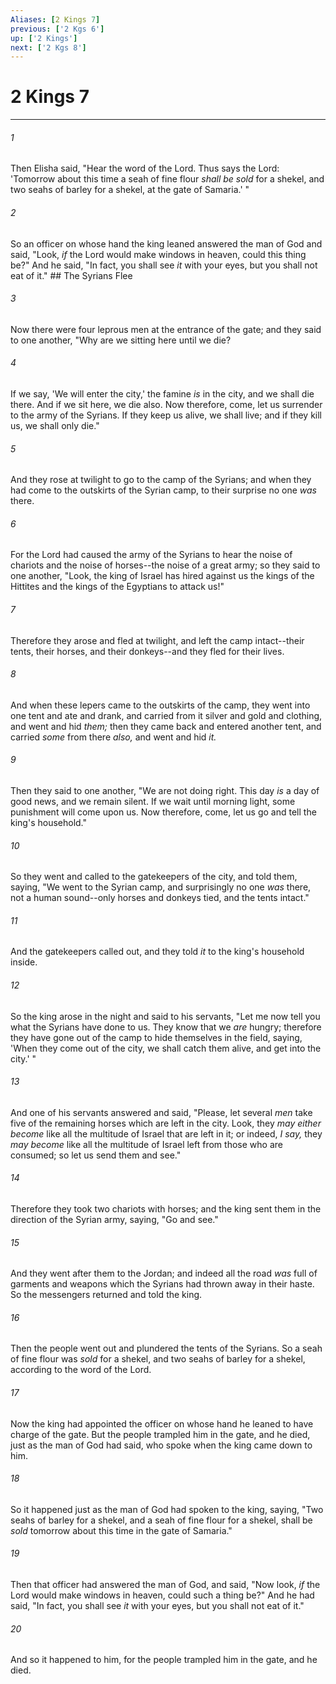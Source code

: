 ```yaml
---
Aliases: [2 Kings 7]
previous: ['2 Kgs 6']
up: ['2 Kings']
next: ['2 Kgs 8']
---
```

# 2 Kings 7

***


###### 1 
Then Elisha said, "Hear the word of the Lord. Thus says the Lord: 'Tomorrow about this time a seah of fine flour _shall be sold_ for a shekel, and two seahs of barley for a shekel, at the gate of Samaria.' " 

###### 2 
So an officer on whose hand the king leaned answered the man of God and said, "Look, _if_ the Lord would make windows in heaven, could this thing be?" And he said, "In fact, you shall see _it_ with your eyes, but you shall not eat of it." ## The Syrians Flee 

###### 3 
Now there were four leprous men at the entrance of the gate; and they said to one another, "Why are we sitting here until we die? 

###### 4 
If we say, 'We will enter the city,' the famine _is_ in the city, and we shall die there. And if we sit here, we die also. Now therefore, come, let us surrender to the army of the Syrians. If they keep us alive, we shall live; and if they kill us, we shall only die." 

###### 5 
And they rose at twilight to go to the camp of the Syrians; and when they had come to the outskirts of the Syrian camp, to their surprise no one _was_ there. 

###### 6 
For the Lord had caused the army of the Syrians to hear the noise of chariots and the noise of horses--the noise of a great army; so they said to one another, "Look, the king of Israel has hired against us the kings of the Hittites and the kings of the Egyptians to attack us!" 

###### 7 
Therefore they arose and fled at twilight, and left the camp intact--their tents, their horses, and their donkeys--and they fled for their lives. 

###### 8 
And when these lepers came to the outskirts of the camp, they went into one tent and ate and drank, and carried from it silver and gold and clothing, and went and hid _them;_ then they came back and entered another tent, and carried _some_ from there _also,_ and went and hid _it._ 

###### 9 
Then they said to one another, "We are not doing right. This day _is_ a day of good news, and we remain silent. If we wait until morning light, some punishment will come upon us. Now therefore, come, let us go and tell the king's household." 

###### 10 
So they went and called to the gatekeepers of the city, and told them, saying, "We went to the Syrian camp, and surprisingly no one _was_ there, not a human sound--only horses and donkeys tied, and the tents intact." 

###### 11 
And the gatekeepers called out, and they told _it_ to the king's household inside. 

###### 12 
So the king arose in the night and said to his servants, "Let me now tell you what the Syrians have done to us. They know that we _are_ hungry; therefore they have gone out of the camp to hide themselves in the field, saying, 'When they come out of the city, we shall catch them alive, and get into the city.' " 

###### 13 
And one of his servants answered and said, "Please, let several _men_ take five of the remaining horses which are left in the city. Look, they _may either become_ like all the multitude of Israel that are left in it; or indeed, _I say,_ they _may become_ like all the multitude of Israel left from those who are consumed; so let us send them and see." 

###### 14 
Therefore they took two chariots with horses; and the king sent them in the direction of the Syrian army, saying, "Go and see." 

###### 15 
And they went after them to the Jordan; and indeed all the road _was_ full of garments and weapons which the Syrians had thrown away in their haste. So the messengers returned and told the king. 

###### 16 
Then the people went out and plundered the tents of the Syrians. So a seah of fine flour was _sold_ for a shekel, and two seahs of barley for a shekel, according to the word of the Lord. 

###### 17 
Now the king had appointed the officer on whose hand he leaned to have charge of the gate. But the people trampled him in the gate, and he died, just as the man of God had said, who spoke when the king came down to him. 

###### 18 
So it happened just as the man of God had spoken to the king, saying, "Two seahs of barley for a shekel, and a seah of fine flour for a shekel, shall be _sold_ tomorrow about this time in the gate of Samaria." 

###### 19 
Then that officer had answered the man of God, and said, "Now look, _if_ the Lord would make windows in heaven, could such a thing be?" And he had said, "In fact, you shall see _it_ with your eyes, but you shall not eat of it." 

###### 20 
And so it happened to him, for the people trampled him in the gate, and he died.
